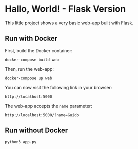 # Hallo, World! - Flask Version
This little project shows a very basic web-app built with Flask.

## Run with Docker
First, build the Docker container:
```
docker-compose build web
```  
Then, run the web-app:
```
docker-compose up web
```
You can now visit the following link in your browser:
```
http://localhost:5000
```
The web-app accepts the `name` parameter:
```
http://localhost:5000/?name=Guido
```

## Run without Docker

```
python3 app.py
```
